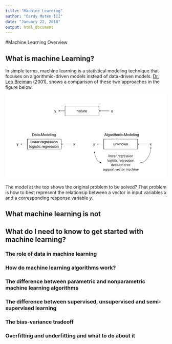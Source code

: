 ```yaml
---
title: "Machine Learning"
author: "Cardy Moten III"
date: "January 22, 2018"
output: html_document
---
```





#Machine Learning Overview

## What is machine Learning?

In simple terms, machine learning is a statistical modeling technique that focuses on algorithmic-driven models instead of data-driven models. [Dr. Leo Breiman](https://projecteuclid.org/euclid.ss/1009213726) (2001), shows a comparison of these two approaches in the figure below.

![](img/learning-models.png)

The model at the top shows the original problem to be solved? That problem is how to best represent the relationsip between a vector in input variables $x$ and a corresponding response variable $y$. 

## What machine learning is not

## What do I need to know to get started with machine learning?

### The role of data in machine learning

### How do machine learning algorithms work?

### The difference between parametric and nonparametric machine learning algorithms

### The difference between supervised, unsupervised and semi-supervised learning

### The bias-variance tradeoff

### Overfitting and underfitting and what to do about it


